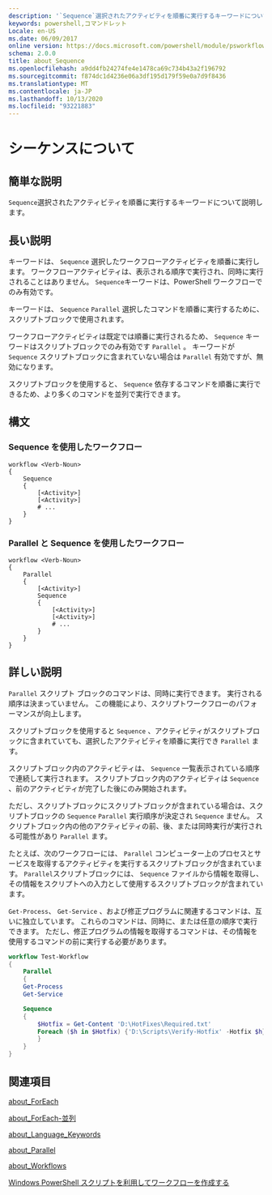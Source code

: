 ```yaml
---
description: '`Sequence`選択されたアクティビティを順番に実行するキーワードについて説明します。'
keywords: powershell,コマンドレット
Locale: en-US
ms.date: 06/09/2017
online version: https://docs.microsoft.com/powershell/module/psworkflow/about/about_sequence?view=powershell-5.1&WT.mc_id=ps-gethelp
schema: 2.0.0
title: about_Sequence
ms.openlocfilehash: a9dd4fb24274fe4e1478ca69c734b43a2f196792
ms.sourcegitcommit: f874dc1d4236e06a3df195d179f59e0a7d9f8436
ms.translationtype: MT
ms.contentlocale: ja-JP
ms.lasthandoff: 10/13/2020
ms.locfileid: "93221883"
---
```

# <a name="about-sequence"></a>シーケンスについて

## <a name="short-description"></a>簡単な説明

`Sequence`選択されたアクティビティを順番に実行するキーワードについて説明します。

## <a name="long-description"></a>長い説明

キーワードは、 `Sequence` 選択したワークフローアクティビティを順番に実行します。 ワークフローアクティビティは、表示される順序で実行され、同時に実行されることはありません。 `Sequence`キーワードは、PowerShell ワークフローでのみ有効です。

キーワードは、 `Sequence` `Parallel` 選択したコマンドを順番に実行するために、スクリプトブロックで使用されます。

ワークフローアクティビティは既定では順番に実行されるため、 `Sequence` キーワードはスクリプトブロックでのみ有効です `Parallel` 。 キーワードが `Sequence` スクリプトブロックに含まれていない場合は `Parallel` 有効ですが、無効になります。

スクリプトブロックを使用すると、 `Sequence` 依存するコマンドを順番に実行できるため、より多くのコマンドを並列で実行できます。

## <a name="syntax"></a>構文

### <a name="workflow-using-sequence"></a>Sequence を使用したワークフロー

```
workflow <Verb-Noun>
{
    Sequence
    {
        [<Activity>]
        [<Activity>]
        # ...
    }
}
```

### <a name="workflow-using-parallel-and-sequence"></a>Parallel と Sequence を使用したワークフロー

```
workflow <Verb-Noun>
{
    Parallel
    {
        [<Activity>]
        Sequence
        {
            [<Activity>]
            [<Activity>]
            # ...
        }
    }
}
```

## <a name="detailed-description"></a>詳しい説明

`Parallel` スクリプト ブロックのコマンドは、同時に実行できます。 実行される順序は決まっていません。 この機能により、スクリプトワークフローのパフォーマンスが向上します。

スクリプトブロックを使用すると `Sequence` 、アクティビティがスクリプトブロックに含まれていても、選択したアクティビティを順番に実行でき `Parallel` ます。

スクリプトブロック内のアクティビティは、 `Sequence` 一覧表示されている順序で連続して実行されます。 スクリプトブロック内のアクティビティは `Sequence` 、前のアクティビティが完了した後にのみ開始されます。

ただし、スクリプトブロックにスクリプトブロックが含まれている場合は、スクリプトブロックの `Sequence` `Parallel` 実行順序が決定され `Sequence` ません。 スクリプトブロック内の他のアクティビティの前、後、または同時実行が実行される可能性があり `Parallel` ます。

たとえば、次のワークフローには、 `Parallel` コンピューター上のプロセスとサービスを取得するアクティビティを実行するスクリプトブロックが含まれています。 `Parallel`スクリプトブロックには、 `Sequence` ファイルから情報を取得し、その情報をスクリプトへの入力として使用するスクリプトブロックが含まれています。

`Get-Process`、 `Get-Service` 、および修正プログラムに関連するコマンドは、互いに独立しています。 これらのコマンドは、同時に、または任意の順序で実行できます。 ただし、修正プログラムの情報を取得するコマンドは、その情報を使用するコマンドの前に実行する必要があります。

```powershell
workflow Test-Workflow
{
    Parallel
    {
    Get-Process
    Get-Service

    Sequence
    {
        $Hotfix = Get-Content 'D:\HotFixes\Required.txt'
        Foreach ($h in $Hotfix) {'D:\Scripts\Verify-Hotfix' -Hotfix $h}
        }
    }
}
```

## <a name="see-also"></a>関連項目

[about_ForEach](../../Microsoft.PowerShell.Core/About/about_Foreach.md)

[about_ForEach-並列](about_ForEach-Parallel.md)

[about_Language_Keywords](../../Microsoft.PowerShell.Core/About/about_Language_Keywords.md)

[about_Parallel](about_Parallel.md)

[about_Workflows](about_Workflows.md)

[Windows PowerShell スクリプトを利用してワークフローを作成する](/previous-versions/powershell/scripting/developer/workflow/creating-a-workflow-by-using-a-windows-powershell-script)

